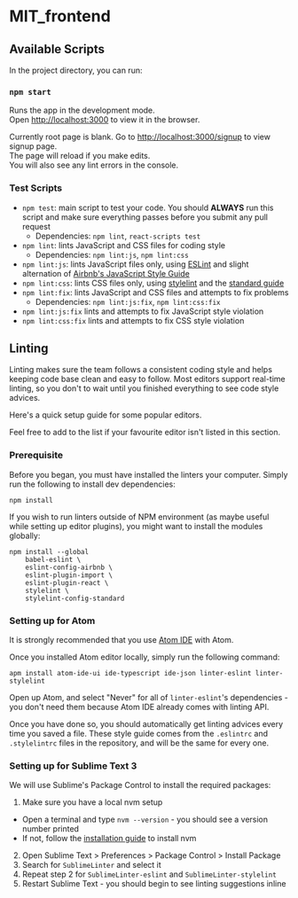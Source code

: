 # MIT_frontend

## Available Scripts

In the project directory, you can run:

### `npm start`

Runs the app in the development mode.<br>
Open [http://localhost:3000](http://localhost:3000) to view it in the browser.<br>

Currently root page is blank.
Go to [http://localhost:3000/signup](http://localhost:3000/signup) to view signup page.<br>
The page will reload if you make edits.<br>
You will also see any lint errors in the console.

### Test Scripts

- `npm test`: main script to test your code. You should **ALWAYS** run this script and make sure everything passes before you submit any pull request
  - Dependencies: `npm lint`, `react-scripts test`
- `npm lint`: lints JavaScript and CSS files for coding style
  - Dependencies: `npm lint:js`, `npm lint:css`
- `npm lint:js`: lints JavaScript files only, using [ESLint](https://eslint.org/) and slight alternation of [Airbnb's JavaScript Style Guide](https://github.com/airbnb/javascript)
- `npm lint:css`: lints CSS files only, using [stylelint](https://github.com/stylelint/stylelint) and the [standard guide](https://github.com/stylelint/stylelint-config-standard)
- `npm lint:fix`: lints JavaScript and CSS files and attempts to fix problems
  - Dependencies: `npm lint:js:fix`, `npm lint:css:fix`
- `npm lint:js:fix` lints and attempts to fix JavaScript style violation
- `npm lint:css:fix` lints and attempts to fix CSS style violation

## Linting

Linting makes sure the team follows a consistent coding style and helps keeping
code base clean and easy to follow. Most editors support real-time linting,
so you don't to wait until you finished everything to see code style advices.

Here's a quick setup guide for some popular editors.

Feel free to add to the list if your favourite editor isn't listed in this section.

### Prerequisite

Before you began, you must have installed the linters your computer. Simply run
the following to install dev dependencies:

```shell
npm install
```

If you wish to run linters outside of NPM environment (as maybe useful while
setting up editor plugins), you might want to install the modules globally:

```shell
npm install --global
    babel-eslint \
    eslint-config-airbnb \
    eslint-plugin-import \
    eslint-plugin-react \
    stylelint \
    stylelint-config-standard
```

### Setting up for Atom

It is strongly recommended that you use [Atom IDE](https://ide.atom.io/) with Atom.

Once you installed Atom editor locally, simply run the following command:

```shell
apm install atom-ide-ui ide-typescript ide-json linter-eslint linter-stylelint
```

Open up Atom, and select "Never" for all of `linter-eslint`'s dependencies -
you don't need them because Atom IDE already comes with linting API.

Once you have done so, you should automatically get linting advices every time
you saved a file. These style guide comes from the `.eslintrc` and `.stylelintrc`
files in the repository, and will be the same for every one.

### Setting up for Sublime Text 3

We will use Sublime's Package Control to install the required packages:

1. Make sure you have a local nvm setup
  - Open a terminal and type `nvm --version` - you should see a version number printed
  - If not, follow the [installation guide](https://github.com/creationix/nvm#install-script) to install nvm
2. Open Sublime Text > Preferences > Package Control > Install Package
3. Search for `SublimeLinter` and select it
4. Repeat step 2 for `SublimeLinter-eslint` and `SublimeLinter-stylelint`
5. Restart Sublime Text - you should begin to see linting suggestions inline
